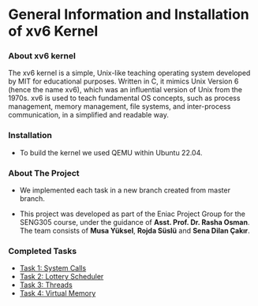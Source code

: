 # General Information and Installation of xv6 Kernel

### About xv6 kernel
The xv6 kernel is a simple, Unix-like teaching operating system developed by MIT for educational purposes. Written in C, it mimics Unix Version 6 (hence the name xv6), which was an influential version of Unix from the 1970s. xv6 is used to teach fundamental OS concepts, such as process management, memory management, file systems, and inter-process communication, in a simplified and readable way.



### Installation
- To build the kernel we used QEMU within Ubuntu 22.04.

### About The Project
- We implemented each task in a new branch created from master branch.
  
- This project was developed as part of the Eniac Project Group for the SENG305 course, under the guidance of <b>Asst. Prof. Dr. Rasha Osman</b>. The team consists of <b>Musa Yüksel</b>, <b>Rojda Süslü</b> and <b>Sena Dilan Çakır</b>.
  
### Completed Tasks
- [Task 1: System Calls](https://github.com/EniacProjectGroup/xv6-project/tree/task-one)
- [Task 2: Lottery Scheduler](https://github.com/EniacProjectGroup/xv6-project/tree/task-two)
- [Task 3: Threads](https://github.com/EniacProjectGroup/xv6-project/tree/task-three)
- [Task 4: Virtual Memory](https://github.com/EniacProjectGroup/xv6-project/tree/task-four)
